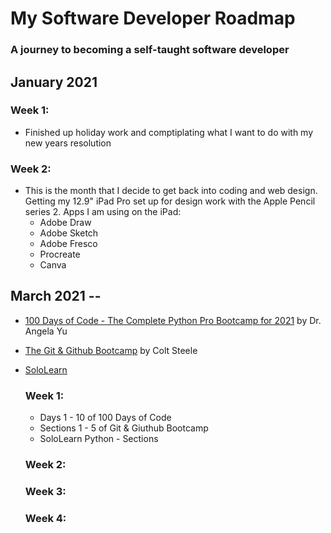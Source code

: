 # My Software Developer Roadmap

### A journey to becoming a self-taught software developer

## January 2021

  ### Week 1:
  * Finished up holiday work and comptiplating what I want to do with my new years resolution

  ### Week 2:
  * This is the month that I decide to get back into coding and web design. Getting my 12.9" iPad Pro set up for design work with the Apple Pencil series 2. Apps I am using on the iPad:  
    *   Adobe Draw
    *   Adobe Sketch
    *   Adobe Fresco
    *   Procreate
    *   Canva 

## March 2021 -- 
* [100 Days of Code - The Complete Python Pro Bootcamp for 2021](https://www.udemy.com/course/100-days-of-code/) by Dr. Angela Yu
* [The Git & Github Bootcamp](https://www.udemy.com/course/git-and-github-bootcamp/?utm_content=promo&utm_campaign=2021-03-02&utm_source=email-sendgrid&utm_term=4466306&utm_medium=2634490&couponCode=6B902E56651B11D10D78) by Colt Steele
* [SoloLearn](https://www.sololearn.com/)

  ### Week 1: 
  * Days 1 - 10 of 100 Days of Code
  * Sections 1 - 5 of Git & Giuthub Bootcamp
  * SoloLearn Python - Sections 

  ### Week 2:
  
  ### Week 3:
  
  ### Week 4:
